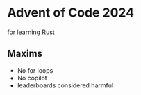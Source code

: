 # Advent of Code 2024

for learning Rust

## Maxims

- No for loops
- No copilot
- leaderboards considered harmful
